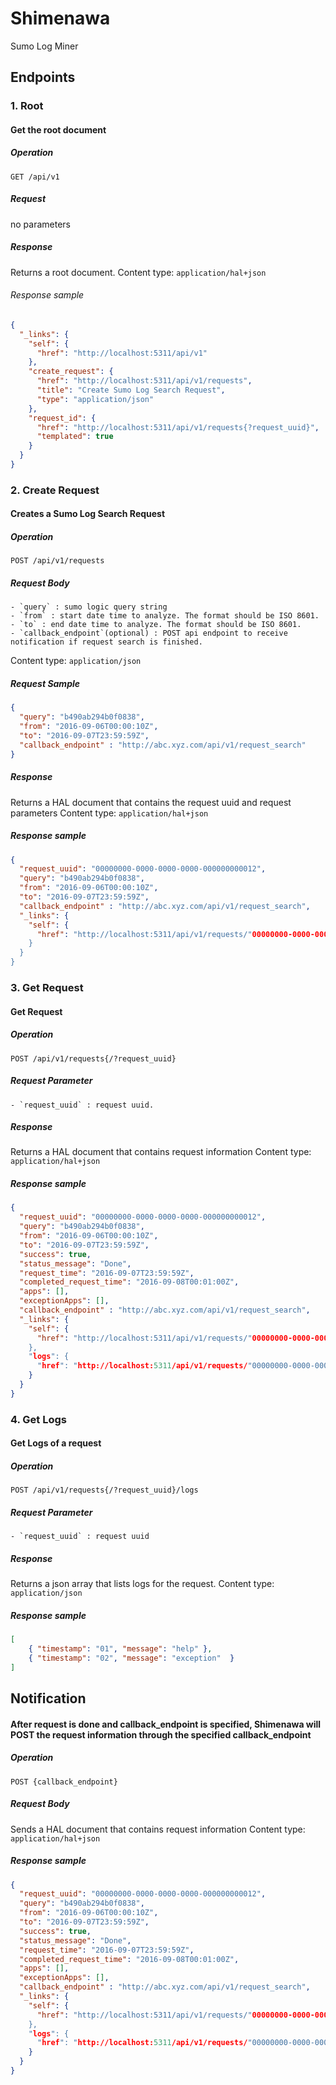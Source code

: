 # Shimenawa
Sumo Log Miner

## Endpoints

### 1. Root
#### Get the root document

##### Operation
`GET /api/v1`

##### Request
no parameters

##### Response
Returns a root document.
Content type: `application/hal+json`  

###### Response sample

```json
{
  "_links": {
    "self": {
      "href": "http://localhost:5311/api/v1"
    },
    "create_request": {
      "href": "http://localhost:5311/api/v1/requests",
      "title": "Create Sumo Log Search Request",
      "type": "application/json"
    },
    "request_id": {
      "href": "http://localhost:5311/api/v1/requests{?request_uuid}",
      "templated": true
    }
  }
}
```

### 2. Create Request
#### Creates a Sumo Log Search Request

##### Operation
`POST /api/v1/requests`

##### Request Body
    - `query` : sumo logic query string
	- `from` : start date time to analyze. The format should be ISO 8601.
	- `to` : end date time to analyze. The format should be ISO 8601.
	- `callback_endpoint`(optional) : POST api endpoint to receive notification if request search is finished.
Content type: `application/json` 

##### Request Sample
```json
{
  "query": "b490ab294b0f0838",
  "from": "2016-09-06T00:00:10Z",
  "to": "2016-09-07T23:59:59Z",
  "callback_endpoint" : "http://abc.xyz.com/api/v1/request_search"
}
```

##### Response
Returns a HAL document that contains the request uuid and request parameters
Content type: `application/hal+json`

##### Response sample

```json
{
  "request_uuid": "00000000-0000-0000-0000-000000000012",
  "query": "b490ab294b0f0838",
  "from": "2016-09-06T00:00:10Z",
  "to": "2016-09-07T23:59:59Z",
  "callback_endpoint" : "http://abc.xyz.com/api/v1/request_search",
  "_links": {
    "self": {
      "href": "http://localhost:5311/api/v1/requests/"00000000-0000-0000-0000-000000000012"
    }
  }
}
```

### 3. Get Request
#### Get Request

##### Operation
`POST /api/v1/requests{/?request_uuid}`

##### Request Parameter
    - `request_uuid` : request uuid. 

##### Response
Returns a HAL document that contains request information
Content type: `application/hal+json`

##### Response sample

```json
{
  "request_uuid": "00000000-0000-0000-0000-000000000012",
  "query": "b490ab294b0f0838",
  "from": "2016-09-06T00:00:10Z",
  "to": "2016-09-07T23:59:59Z",
  "success": true,
  "status_message": "Done",
  "request_time": "2016-09-07T23:59:59Z",
  "completed_request_time": "2016-09-08T00:01:00Z",
  "apps": [],
  "exceptionApps": [],
  "callback_endpoint" : "http://abc.xyz.com/api/v1/request_search",
  "_links": {
    "self": {
      "href": "http://localhost:5311/api/v1/requests/"00000000-0000-0000-0000-000000000012"
    },
    "logs": {
      "href": "http://localhost:5311/api/v1/requests/"00000000-0000-0000-0000-000000000012/logs"
    }
  }
}
```

### 4. Get Logs
#### Get Logs of a request

##### Operation
`POST /api/v1/requests{/?request_uuid}/logs`

##### Request Parameter
    - `request_uuid` : request uuid

##### Response
Returns a json array that lists logs for the request.
Content type: `application/json`

##### Response sample

```json
[
	{ "timestamp": "01", "message": "help" },
	{ "timestamp": "02", "message": "exception"  }
]
```

## Notification

#### After request is done and callback_endpoint is specified, Shimenawa will POST the request information through the specified callback_endpoint

##### Operation
`POST {callback_endpoint}`

##### Request Body
Sends a HAL document that contains request information
Content type: `application/hal+json`

##### Response sample

```json
{
  "request_uuid": "00000000-0000-0000-0000-000000000012",
  "query": "b490ab294b0f0838",
  "from": "2016-09-06T00:00:10Z",
  "to": "2016-09-07T23:59:59Z",
  "success": true,
  "status_message": "Done",
  "request_time": "2016-09-07T23:59:59Z",
  "completed_request_time": "2016-09-08T00:01:00Z",
  "apps": [],
  "exceptionApps": [],
  "callback_endpoint" : "http://abc.xyz.com/api/v1/request_search",
  "_links": {
    "self": {
      "href": "http://localhost:5311/api/v1/requests/"00000000-0000-0000-0000-000000000012"
    },
    "logs": {
      "href": "http://localhost:5311/api/v1/requests/"00000000-0000-0000-0000-000000000012/logs"
    }
  }
}
```